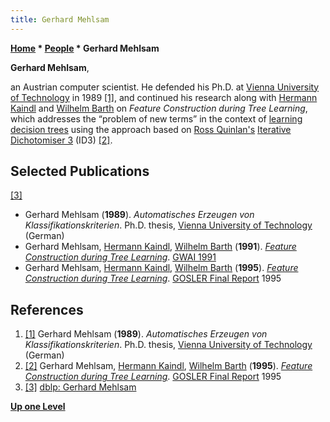 ```yaml
---
title: Gerhard Mehlsam
---
```

**[Home](Home "Home") * [People](People "People") * Gerhard Mehlsam**

**Gerhard Mehlsam**,

an Austrian computer scientist. He defended his Ph.D. at [Vienna University of Technology](Vienna_University_of_Technology "Vienna University of Technology") in 1989 <a id="cite-note-1" href="#cite-ref-1">[1]</a>,
and continued his research along with [Hermann Kaindl](Hermann_Kaindl "Hermann Kaindl") and [Wilhelm Barth](Wilhelm_Barth "Wilhelm Barth") on *Feature Construction during Tree Learning*,
which addresses the “problem of new terms” in the context of [learning decision trees](https://en.wikipedia.org/wiki/Decision_tree_learning) using the approach based on [Ross Quinlan's](Ross_Quinlan "Ross Quinlan") [Iterative Dichotomiser 3](https://en.wikipedia.org/wiki/ID3_algorithm) (ID3) <a id="cite-note-2" href="#cite-ref-2">[2]</a>.

## Selected Publications

<a id="cite-note-3" href="#cite-ref-3">[3]</a>

- Gerhard Mehlsam (**1989**). *Automatisches Erzeugen von Klassifikationskriterien*. Ph.D. thesis, [Vienna University of Technology](Vienna_University_of_Technology "Vienna University of Technology") (German)
- Gerhard Mehlsam, [Hermann Kaindl](Hermann_Kaindl "Hermann Kaindl"), [Wilhelm Barth](Wilhelm_Barth "Wilhelm Barth") (**1991**). *[Feature Construction during Tree Learning](https://link.springer.com/chapter/10.1007/978-3-662-02711-0_6)*. [GWAI 1991](https://dblp.uni-trier.de/db/conf/ki/gwai91.html)
- Gerhard Mehlsam, [Hermann Kaindl](Hermann_Kaindl "Hermann Kaindl"), [Wilhelm Barth](Wilhelm_Barth "Wilhelm Barth") (**1995**). *[Feature Construction during Tree Learning](https://rd.springer.com/chapter/10.1007/3-540-60217-8_18)*. [GOSLER Final Report](https://dblp.uni-trier.de/db/conf/gosler/gosler1995.html) 1995

## References

1. <a id="cite-ref-1" href="#cite-note-1">[1]</a> Gerhard Mehlsam (**1989**). *Automatisches Erzeugen von Klassifikationskriterien*. Ph.D. thesis, [Vienna University of Technology](Vienna_University_of_Technology "Vienna University of Technology") (German)
1. <a id="cite-ref-2" href="#cite-note-2">[2]</a> Gerhard Mehlsam, [Hermann Kaindl](Hermann_Kaindl "Hermann Kaindl"), [Wilhelm Barth](Wilhelm_Barth "Wilhelm Barth") (**1995**). *[Feature Construction during Tree Learning](https://rd.springer.com/chapter/10.1007/3-540-60217-8_18)*. [GOSLER Final Report](https://dblp.uni-trier.de/db/conf/gosler/gosler1995.html) 1995
1. <a id="cite-ref-3" href="#cite-note-3">[3]</a> [dblp: Gerhard Mehlsam](https://dblp.uni-trier.de/pers/hd/m/Mehlsam:Gerhard.html)

**[Up one Level](People "People")**

